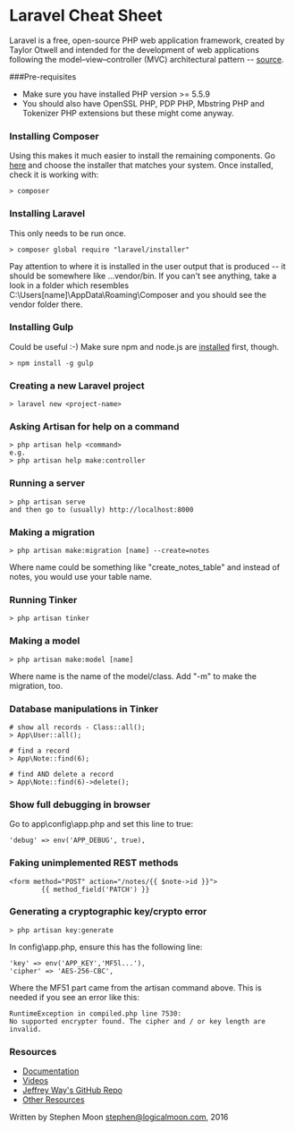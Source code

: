 # Laravel Cheat Sheet

Laravel is a free, open-source PHP web application framework, created by Taylor Otwell and intended for the development of web applications following the model–view–controller (MVC) architectural pattern -- [source](https://en.wikipedia.org/wiki/Laravel).

###Pre-requisites
* Make sure you have installed PHP version >= 5.5.9
* You should also have OpenSSL PHP, PDP PHP, Mbstring PHP and Tokenizer PHP extensions but these might come anyway.

### Installing Composer
Using this makes it much easier to install the remaining components. Go [here](https://getcomposer.org/download/) and choose the
installer that matches your system. Once installed, check it is working with:
```
> composer
```

### Installing Laravel
This only needs to be run once.
```
> composer global require "laravel/installer"
```
Pay attention to where it is installed in the user output that is produced -- it should be somewhere like ...vendor/bin. If you can't
see anything, take a look in a folder which resembles C:\Users\[name]\AppData\Roaming\Composer and you should see the vendor folder
there.

### Installing Gulp
Could be useful :-) Make sure npm and node.js are [installed](https://nodejs.org/en/) first, though.
```
> npm install -g gulp
```

### Creating a new Laravel project
```
> laravel new <project-name>
```

### Asking Artisan for help on a command
```
> php artisan help <command>
e.g.
> php artisan help make:controller
```

### Running a server
```
> php artisan serve
and then go to (usually) http://localhost:8000
```

### Making a migration
```
> php artisan make:migration [name] --create=notes
```
Where name could be something like "create_notes_table" and instead of notes, you would use your table name.

### Running Tinker
```
> php artisan tinker
```

### Making a model
```
> php artisan make:model [name]
```
Where name is the name of the model/class. Add "-m" to make the migration, too.

### Database manipulations in Tinker
```
# show all records - Class::all();
> App\User::all();

# find a record
> App\Note::find(6);

# find AND delete a record
> App\Note::find(6)->delete();
```

### Show full debugging in browser
Go to app\config\app.php and set this line to true:
```
'debug' => env('APP_DEBUG', true),
```

### Faking unimplemented REST methods
```
<form method="POST" action="/notes/{{ $note->id }}">
        {{ method_field('PATCH') }}
```

### Generating a cryptographic key/crypto error
```
> php artisan key:generate
```
In config\app.php, ensure this has the following line:
```
'key' => env('APP_KEY','MF5l...'),
'cipher' => 'AES-256-CBC',
```
Where the MF51 part came from the artisan command above.
This is needed if you see an error like this: 
```
RuntimeException in compiled.php line 7530:
No supported encrypter found. The cipher and / or key length are invalid.
```

### Resources
* [Documentation](https://laravel.com/docs/5.2)
* [Videos](https://laracasts.com/)
* [Jeffrey Way's GitHub Repo](https://github.com/JeffreyWay?tab=repositories)
* [Other Resources](http://codecondo.com/laravel-news-resources-tutorials/)

Written by Stephen Moon stephen@logicalmoon.com, 2016
